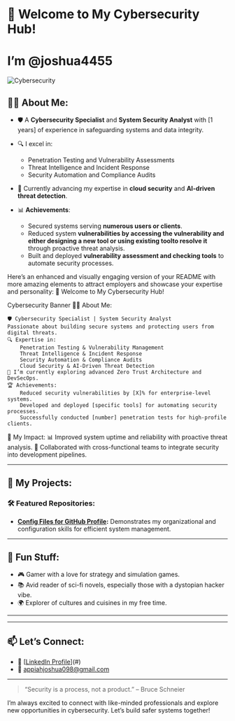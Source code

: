 # 👋 Welcome to My Cybersecurity Hub!

# I’m @joshua4455

![Cybersecurity](https://media-hosting.imagekit.io/be8e954a9862426c/CYBERSECURITY.png?Expires=1840102278&Key-Pair-Id=K2ZIVPTIP2VGHC&Signature=XlVtzJbGdW3VhiMzZ1RKvN-Y9WkH0PihPL7I~XHUfEIG5fAdHh8m1k~1UsStQt1mW21uv8y4cYTAufc7WnIoWTU0jdosbi0Kx-VKaiSALoePSkvnEaXoVVHiC1yOMCVo19pOdp1jxnGYTF6SgZ5uGPM~QvqEu7fwFOt-cW1EowAAXf2Frv7okN3f6gdwgtG~xEFKFuTjLd4hTPqr3iU5L2zPcpbx2T6Ypwo2w2X4C9RrpaaXr4uKNU1-gf75L7I~IXxo-i6pDUwL1ubCQ0YLRc~~RvENx4-bbyJuzw-iBvdioY5u2-KpiVXFN8bxPBEcY9j9Ig-2mnuW9SoiPSEDkA__) <!-- Replace this with a professional banner -->

## 👨‍💻 About Me:
- 🛡️ A **Cybersecurity Specialist** and **System Security Analyst** with [1 years] of experience in safeguarding systems and data integrity.
- 🔍 I excel in:
  - Penetration Testing and Vulnerability Assessments
  - Threat Intelligence and Incident Response
  - Security Automation and Compliance Audits
- 🌱 Currently advancing my expertise in **cloud security** and **AI-driven threat detection**.

- 📊 **Achievements**:
  - Secured systems serving **numerous users or clients**.
  - Reduced system **vulnerabilities by accessing the vulnerability and either designing a new tool or using existing toolto resolve it**  through proactive threat analysis.
  - Built and deployed **vulnerability assessment and checking tools** to automate security processes.

Here’s an enhanced and visually engaging version of your README with more amazing elements to attract employers and showcase your expertise and personality:
👋 Welcome to My Cybersecurity Hub!

Cybersecurity Banner <!-- Replace this with a banner image of your choice -->
👨‍💻 About Me:

    🛡️ Cybersecurity Specialist | System Security Analyst
    Passionate about building secure systems and protecting users from digital threats.
    🔍 Expertise in:
        Penetration Testing & Vulnerability Management
        Threat Intelligence & Incident Response
        Security Automation & Compliance Audits
        Cloud Security & AI-Driven Threat Detection
    🌱 I’m currently exploring advanced Zero Trust Architecture and DevSecOps.
    🏆 Achievements:
        Reduced security vulnerabilities by [X]% for enterprise-level systems.
        Developed and deployed [specific tools] for automating security processes.
        Successfully conducted [number] penetration tests for high-profile clients.

🚀 My Impact:
📊 Improved system uptime and reliability with proactive threat analysis.
🤝 Collaborated with cross-functional teams to integrate security into development pipelines.


---

## 🔐 My Projects:

### 🛠️ Featured Repositories:
- **[Config Files for GitHub Profile](https://github.com/joshua4455/joshua4455):** Demonstrates my organizational and configuration skills for efficient system management.

  

---

## 🌟 Fun Stuff:
- 🎮 Gamer with a love for strategy and simulation games.
- 📚 Avid reader of sci-fi novels, especially those with a dystopian hacker vibe.
- 🌍 Explorer of cultures and cuisines in my free time.

---


---

## 📫 Let’s Connect:

- 💼 [[LinkedIn Profile](https://www.linkedin.com/in/joshua-appiah-774a2b22b?utm_source=share&utm_campaign=share_via&utm_content=profile&utm_medium=android_app)](#) <!-- Add LinkedIn profile -->
- 📧 [appiahjoshua098@gmail.com](#) <!-- Add your email -->

---

> “Security is a process, not a product.” – Bruce Schneier

I’m always excited to connect with like-minded professionals and explore new opportunities in cybersecurity. Let’s build safer systems together!

<!---
joshua4455/joshua4455 is a ✨ special ✨ repository because its `README.md` (this file) appears on your GitHub profile.
You can click the Preview link to take a look at your changes.
--->
